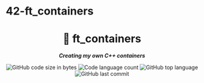 # 42-ft_containers
<h1 align="center">
	📖 ft_containers
</h1>

<p align="center">
	<b><i>Creating my own C++ containers</i></b><br>
</p>

<p align="center">
	<img alt="GitHub code size in bytes" src="https://img.shields.io/github/languages/code-size/isaad18/42-ft_containers?color=lightblue" />
	<img alt="Code language count" src="https://img.shields.io/github/languages/count/isaad18/42-ft_containers?color=yellow" />
	<img alt="GitHub top language" src="https://img.shields.io/github/languages/top/isaad18/42-ft_containers?color=pink" />
	<img alt="GitHub last commit" src="https://img.shields.io/github/last-commit/isaad18/42-ft_containers?color=green" />
</p>
 
